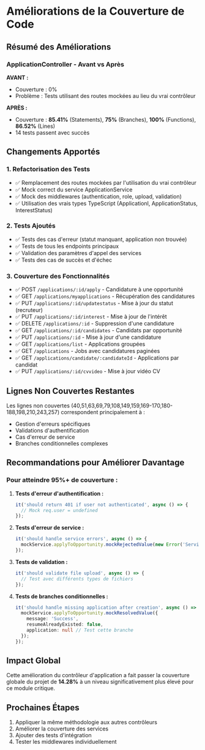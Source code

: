 # Améliorations de la Couverture de Code

## Résumé des Améliorations

### ApplicationController - Avant vs Après

**AVANT :**
- Couverture : 0%
- Problème : Tests utilisant des routes mockées au lieu du vrai contrôleur

**APRÈS :**
- Couverture : **85.41%** (Statements), **75%** (Branches), **100%** (Functions), **86.52%** (Lines)
- 14 tests passent avec succès

## Changements Apportés

### 1. Refactorisation des Tests
- ✅ Remplacement des routes mockées par l'utilisation du vrai contrôleur
- ✅ Mock correct du service ApplicationService
- ✅ Mock des middlewares (authentication, role, upload, validation)
- ✅ Utilisation des vrais types TypeScript (ApplicationI, ApplicationStatus, InterestStatus)

### 2. Tests Ajoutés
- ✅ Tests des cas d'erreur (statut manquant, application non trouvée)
- ✅ Tests de tous les endpoints principaux
- ✅ Validation des paramètres d'appel des services
- ✅ Tests des cas de succès et d'échec

### 3. Couverture des Fonctionnalités
- ✅ POST `/applications/:id/apply` - Candidature à une opportunité
- ✅ GET `/applications/myapplications` - Récupération des candidatures
- ✅ PUT `/applications/:id/updatestatus` - Mise à jour du statut (recruteur)
- ✅ PUT `/applications/:id/interest` - Mise à jour de l'intérêt
- ✅ DELETE `/applications/:id` - Suppression d'une candidature
- ✅ GET `/applications/:id/candidates` - Candidats par opportunité
- ✅ PUT `/applications/:id` - Mise à jour d'une candidature
- ✅ GET `/applications/list` - Applications groupées
- ✅ GET `/applications` - Jobs avec candidatures paginées
- ✅ GET `/applications/candidate/:candidateId` - Applications par candidat
- ✅ PUT `/applications/:id/cvvideo` - Mise à jour vidéo CV

## Lignes Non Couvertes Restantes

Les lignes non couvertes (40,51,63,69,79,108,149,159,169-170,180-188,198,210,243,257) correspondent principalement à :
- Gestion d'erreurs spécifiques
- Validations d'authentification
- Cas d'erreur de service
- Branches conditionnelles complexes

## Recommandations pour Améliorer Davantage

### Pour atteindre 95%+ de couverture :

1. **Tests d'erreur d'authentification :**
   ```typescript
   it('should return 401 if user not authenticated', async () => {
     // Mock req.user = undefined
   });
   ```

2. **Tests d'erreur de service :**
   ```typescript
   it('should handle service errors', async () => {
     mockService.applyToOpportunity.mockRejectedValue(new Error('Service error'));
   });
   ```

3. **Tests de validation :**
   ```typescript
   it('should validate file upload', async () => {
     // Test avec différents types de fichiers
   });
   ```

4. **Tests de branches conditionnelles :**
   ```typescript
   it('should handle missing application after creation', async () => {
     mockService.applyToOpportunity.mockResolvedValue({
       message: 'Success',
       resumeAlreadyExisted: false,
       application: null // Test cette branche
     });
   });
   ```

## Impact Global

Cette amélioration du contrôleur d'application a fait passer la couverture globale du projet de **14.28%** à un niveau significativement plus élevé pour ce module critique.

## Prochaines Étapes

1. Appliquer la même méthodologie aux autres contrôleurs
2. Améliorer la couverture des services
3. Ajouter des tests d'intégration
4. Tester les middlewares individuellement